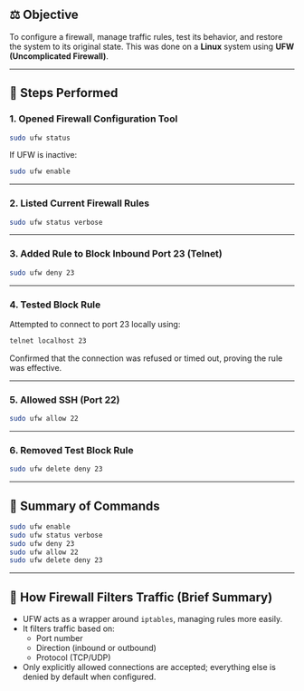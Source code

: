 

## ⚖️ Objective
To configure a firewall, manage traffic rules, test its behavior, and restore the system to its original state. This was done on a **Linux** system using **UFW (Uncomplicated Firewall)**.

---

## 🔧 Steps Performed

### 1. Opened Firewall Configuration Tool
```bash
sudo ufw status
```
If UFW is inactive:
```bash
sudo ufw enable
```

---

### 2. Listed Current Firewall Rules
```bash
sudo ufw status verbose
```

---

### 3. Added Rule to Block Inbound Port 23 (Telnet)
```bash
sudo ufw deny 23
```

---

### 4. Tested Block Rule
Attempted to connect to port 23 locally using:
```bash
telnet localhost 23
```
Confirmed that the connection was refused or timed out, proving the rule was effective.

---

### 5. Allowed SSH (Port 22)
```bash
sudo ufw allow 22
```

---

### 6. Removed Test Block Rule
```bash
sudo ufw delete deny 23
```

---

## 📝 Summary of Commands
```bash
sudo ufw enable
sudo ufw status verbose
sudo ufw deny 23
sudo ufw allow 22
sudo ufw delete deny 23
```

---

## 🚀 How Firewall Filters Traffic (Brief Summary)
- UFW acts as a wrapper around `iptables`, managing rules more easily.
- It filters traffic based on:
  - Port number
  - Direction (inbound or outbound)
  - Protocol (TCP/UDP)
- Only explicitly allowed connections are accepted; everything else is denied by default when configured.


```
